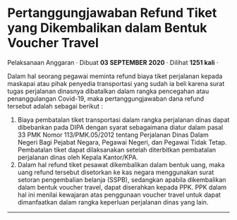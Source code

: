 Pertanggungjawaban Refund Tiket yang Dikembalikan dalam Bentuk Voucher Travel
=============================================================================

Pelaksanaan Anggaran · Dibuat **03 SEPTEMBER 2020** · Dilihat **1251 kali** ·

Dalam hal seorang pegawai meminta refund biaya tiket perjalanan kepada maskapai atau pihak penyedia transportasi yang sudah ia beli karena surat tugas perjalanan dinasnya dibatalkan dalam rangka pencegahan atau penanggulangan Covid-19, maka pertanggungjawaban dana refund tersebut adalah sebagai berikut :

1.  Biaya pembatalan tiket transportasi dalam rangka perjalanan dinas dapat dibebankan pada DIPA dengan syarat sebagaimana diatur dalam pasal 33 PMK Nomor 113/PMK.05/2012 tentang Perjalanan Dinas Dalam Negeri Bagi Pejabat Negara, Pegawai Negeri, dan Pegawai Tidak Tetap. Pembatalan tiket dapat dilaksanakan setelah diterbitkan pembatalan perjalanan dinas oleh Kepala Kantor/KPA.
2.  Dalam hal refund tiket pesawat dikembalikan dalam bentuk uang, maka uang refund tersebut disetorkan ke kas negara menggunakan surat setoran pengembalian belanja (SSPB), sedangkan apabila dikembalikan dalam bentuk voucher travel, dapat diserahkan kepada PPK. PPK dalam hal ini menilai kewajaran atas penggunaan voucher travel untuk dapat dimanfaatkan dalam rangka keperluan perjalanan dinas yang lain.

  
  
  

* * *